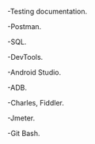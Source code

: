 -Testing documentation.  

-Postman.  

-SQL.  

-DevTools.

-Android Studio.  

-ADB.  

-Charles, Fiddler.  

-Jmeter.  

-Git Bash.  
